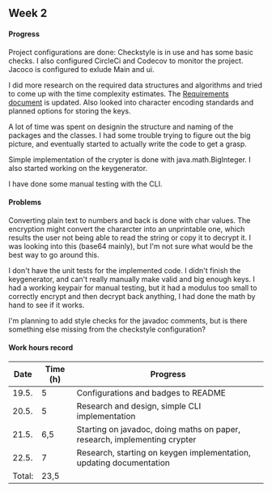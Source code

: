 ## Week 2

#### Progress

Project configurations are done: Checkstyle is in use and has some basic checks. I also configured CircleCi and Codecov to monitor the project. Jacoco is configured to exlude Main and ui. 

I did more research on the required data structures and algorithms and tried to come up with the time complexity estimates. The [Requirements document]((https://github.com/riiraty/belligerent-bludger/blob/master/documentation/requirements-document.md)) is updated. Also looked into character encoding standards and planned options for storing the keys.

A lot of time was spent on designin the structure and naming of the packages and the classes. I had some trouble trying to figure out the big picture, and eventually started to actually write the code to get a grasp.

Simple implementation of the crypter is done with java.math.BigInteger. I also started working on the keygenerator. 

I have done some manual testing with the CLI. 

#### Problems

Converting plain text to numbers and back is done with char values. The encryption might convert the chararcter into an unprintable one, which results the user not being able to read the string or copy it to decrypt it. I was looking into this (base64 mainly), but I'm not sure what would be the best way to go around this. 

I don't have the unit tests for the implemented code. I didn't finish the keygenerator, and can't really manually make valid and big enough keys. I had a working keypair for manual testing, but it had a modulus too small to correctly encrypt and then decrypt back anything, I had done the math by hand to see if it works. 

I'm planning to add style checks for the javadoc comments, but is there something else missing from the checkstyle configuration?

#### Work hours record

Date | Time (h) | Progress
-----|----------|----------
19.5.| 5 | Configurations and badges to README
20.5.| 5 | Research and design, simple CLI implementation
21.5.| 6,5 | Starting on javadoc, doing maths on paper, research, implementing crypter
22.5.| 7 | Research, starting on keygen implementation, updating documentation
Total:| 23,5